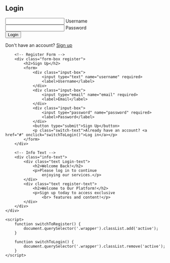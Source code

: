 <!DOCTYPE html>
<html lang="en">
<head>
    <meta charset="UTF-8">
    <meta name="viewport" content="width=device-width, initial-scale=1.0">
    <title>Login and Signup Page</title>
    <link rel="stylesheet" href="./login.css">
</head>
<body>
    <div class="wrapper">
        <!-- Login Form -->
        <div class="form-box Login">
            <h2>Login</h2>
            <form>
                <div class="input-box">
                    <input type="text" name="username" required>
                    <label>Username</label>
                </div>
                <div class="input-box">
                    <input type="password" name="password" required>
                    <label>Password</label>
                </div>
                <button type="submit">Login</button>
                <p class="switch-text">Don't have an account? <a href="#" onclick="switchToRegister()">Sign up</a></p>
            </form>
        </div>

        <!-- Register Form -->
        <div class="form-box register">
            <h2>Sign Up</h2>
            <form>
                <div class="input-box">
                    <input type="text" name="username" required>
                    <label>Username</label>
                </div>
                <div class="input-box">
                    <input type="email" name="email" required>
                    <label>Email</label>
                </div>
                <div class="input-box">
                    <input type="password" name="password" required>
                    <label>Password</label>
                </div>
                <button type="submit">Sign Up</button>
                <p class="switch-text">Already have an account? <a href="#" onclick="switchToLogin()">Log in</a></p>
            </form>
        </div>

        <!-- Info Text -->
        <div class="info-text">
            <div class="text Login-text">
                <h2>Welcome Back!</h2>
                <p>Please log in to continue 
                    enjoying our services.</p>
            </div>
            <div class="text register-text">
                <h2>Welcome to Our Platform!</h2>
                <p>Sign up today to access exclusive
                    <br> features and content!</p>
            </div>
        </div>
    </div>

    <script>
        function switchToRegister() {
            document.querySelector('.wrapper').classList.add('active');
        }

        function switchToLogin() {
            document.querySelector('.wrapper').classList.remove('active');
        }
    </script>
</body>
</html>
